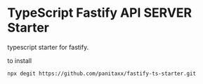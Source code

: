 # TypeScript Fastify API SERVER Starter

typescript starter for fastify.

to install

```
npx degit https://github.com/panitaxx/fastify-ts-starter.git
```

